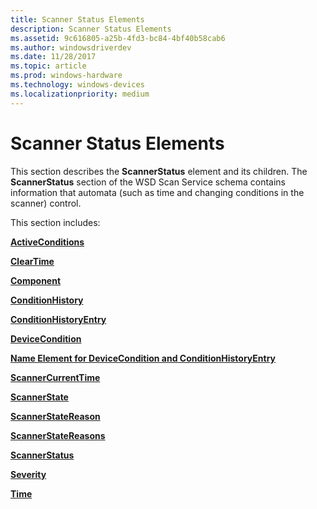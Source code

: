 ```yaml
---
title: Scanner Status Elements
description: Scanner Status Elements
ms.assetid: 9c616805-a25b-4fd3-bc84-4bf40b58cab6
ms.author: windowsdriverdev
ms.date: 11/28/2017
ms.topic: article
ms.prod: windows-hardware
ms.technology: windows-devices
ms.localizationpriority: medium
---
```


# Scanner Status Elements


This section describes the **ScannerStatus** element and its children. The **ScannerStatus** section of the WSD Scan Service schema contains information that automata (such as time and changing conditions in the scanner) control.

This section includes:

[**ActiveConditions**](activeconditions.md)

[**ClearTime**](cleartime.md)

[**Component**](component.md)

[**ConditionHistory**](conditionhistory.md)

[**ConditionHistoryEntry**](conditionhistoryentry.md)

[**DeviceCondition**](devicecondition.md)

[**Name Element for DeviceCondition and ConditionHistoryEntry**](name-element-for-devicecondition-and-conditionhistoryentry.md)

[**ScannerCurrentTime**](scannercurrenttime.md)

[**ScannerState**](scannerstate.md)

[**ScannerStateReason**](scannerstatereason.md)

[**ScannerStateReasons**](scannerstatereasons.md)

[**ScannerStatus**](scannerstatus.md)

[**Severity**](severity.md)

[**Time**](time.md)

 

 





